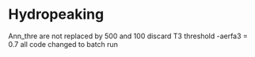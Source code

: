 # Hydropeaking
Ann_thre are not replaced by 500
and 100 discard
T3 threshold -aerfa3 = 0.7
all code changed to batch run
